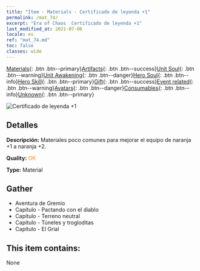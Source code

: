 ```yaml
---
title: "Item - Materials - Certificado de leyenda +1"
permalink: /mat_74/
excerpt: "Era of Chaos  Certificado de leyenda +1"
last_modified_at: 2021-07-06
locale: es
ref: "mat_74.md"
toc: false
classes: wide
---
```

 [Materials](/ItemsES/){: .btn .btn--primary}[Artifacts](/ItemsES/Artifacts/){: .btn .btn--success}[Unit Soul](/ItemsES/UnitSoul/){: .btn .btn--warning}[Unit Awakening](/ItemsES/UnitAwakening/){: .btn .btn--danger}[Hero Soul](/ItemsES/HeroSoul/){: .btn .btn--info}[Hero Skill](/ItemsES/HeroSkill/){: .btn .btn--primary}[Gift](/ItemsES/Gift/){: .btn .btn--success}[Event related](/ItemsES/Events/){: .btn .btn--warning}[Avatars](/ItemsES/Avatars/){: .btn .btn--danger}[Consumables](/ItemsES/Consumables/){: .btn .btn--info}[Unknown](/ItemsES/Unknown/){: .btn .btn--primary}

 ![Certificado de leyenda +1](/images/t/i_cailiao_hexin3.png)

## Detalles
 **Descripción:** Materiales poco comunes para mejorar el equipo de naranja +1 a naranja +2.

 **Quality:** <span style="color: #FF8C00">OK</span>

 **Type:** Material

## Gather

*    Aventura de Gremio 
*    Capítulo - Pactando con el diablo 
*    Capítulo - Terreno neutral 
*    Capítulo - Túneles y trogloditas 
*    Capítulo - El Grial 

## This item contains:

  None

